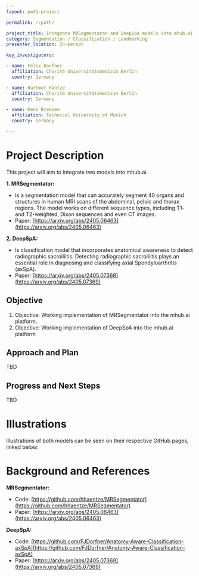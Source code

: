 ```yaml
---
layout: pw41-project

permalink: /:path/

project_title: Integrate MRSegmentator and DeepSpA models into mhub.ai
category: Segmentation / Classification / Landmarking
presenter_location: In-person

key_investigators:

- name: Felix Dorfner
  affiliation: Charité Universitätsmedizin Berlin
  country: Germany

- name: Hartmut Häntze
  affiliation: Charité Universitätsmedizin Berlin
  country: Germany

- name: Keno Bressem
  affiliation: Technical University of Munich
  country: Germany

---
```


# Project Description

<!-- Add a short paragraph describing the project. -->


This project will aim to integrate two models into mhub.ai.

**1. MRSegmentator:** 
- Is a segmentation model that can accurately segment 40 organs and structures in human MRI scans of the abdominal, pelvic and thorax regions. The model works on different sequence types, including T1- and T2-weighted, Dixon sequences and even CT images.
- Paper: [https://arxiv.org/abs/2405.06463](https://arxiv.org/abs/2405.06463)

**2. DeepSpA:**
- Is classification model that incorporates anatomical awareness to detect radiographic sacroiliitis. Detecting radiographic sacroiliitis plays an essential role in diagnosing and classifying axial Spondyloarthritis (axSpA).  
- Paper: [https://arxiv.org/abs/2405.07369](https://arxiv.org/abs/2405.07369)





## Objective

<!-- Describe here WHAT you would like to achieve (what you will have as end result). -->


1. Objective: Working implementation of MRSegmentator into the mhub.ai platform.
2. Objective: Working implementation of DeepSpA into the mhub.ai platform





## Approach and Plan

<!-- Describe here HOW you would like to achieve the objectives stated above. -->


TBD



## Progress and Next Steps

<!-- Update this section as you make progress, describing of what you have ACTUALLY DONE.
     If there are specific steps that you could not complete then you can describe them here, too. -->


TBD



# Illustrations

<!-- Add pictures and links to videos that demonstrate what has been accomplished. -->


Illustrations of both models can be seen on their respective GitHub pages, linked below:



# Background and References

<!-- If you developed any software, include link to the source code repository.
     If possible, also add links to sample data, and to any relevant publications. -->


**MRSegmentator:**
- Code: [https://github.com/hhaentze/MRSegmentator](https://github.com/hhaentze/MRSegmentator)
- Paper: [https://arxiv.org/abs/2405.06463](https://arxiv.org/abs/2405.06463)

**DeepSpA:**
- Code: [https://github.com/FJDorfner/Anatomy-Aware-Classification-axSpA](https://github.com/FJDorfner/Anatomy-Aware-Classification-axSpA)
- Paper: [https://arxiv.org/abs/2405.07369](https://arxiv.org/abs/2405.07369)

